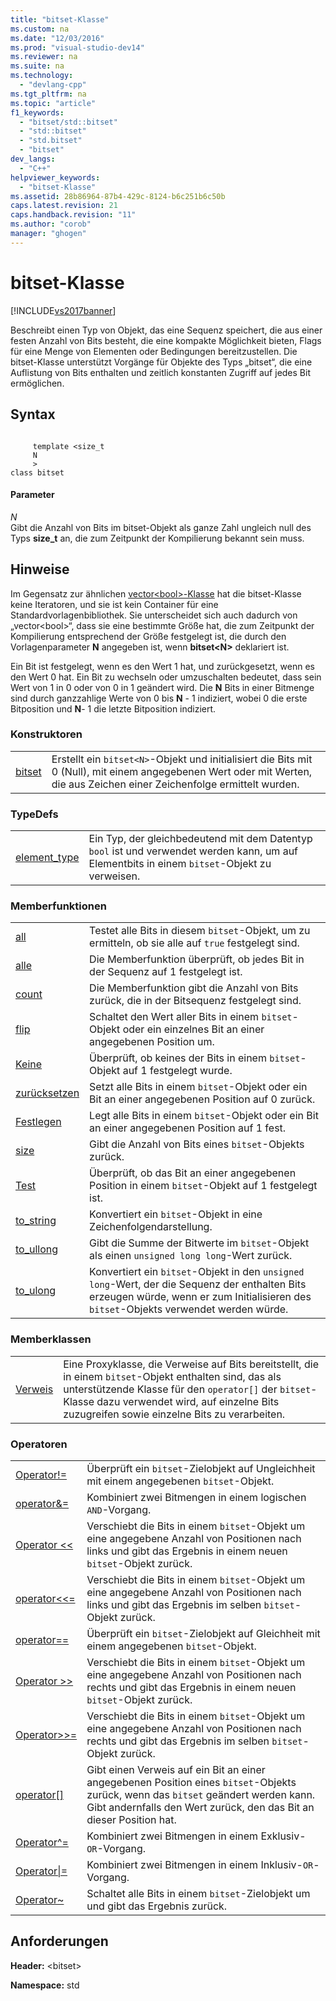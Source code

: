 ```yaml
---
title: "bitset-Klasse"
ms.custom: na
ms.date: "12/03/2016"
ms.prod: "visual-studio-dev14"
ms.reviewer: na
ms.suite: na
ms.technology: 
  - "devlang-cpp"
ms.tgt_pltfrm: na
ms.topic: "article"
f1_keywords: 
  - "bitset/std::bitset"
  - "std::bitset"
  - "std.bitset"
  - "bitset"
dev_langs: 
  - "C++"
helpviewer_keywords: 
  - "bitset-Klasse"
ms.assetid: 28b86964-87b4-429c-8124-b6c251b6c50b
caps.latest.revision: 21
caps.handback.revision: "11"
ms.author: "corob"
manager: "ghogen"
---
```

# bitset-Klasse
[!INCLUDE[vs2017banner](../assembler/inline/includes/vs2017banner.md)]

Beschreibt einen Typ von Objekt, das eine Sequenz speichert, die aus einer festen Anzahl von Bits besteht, die eine kompakte Möglichkeit bieten, Flags für eine Menge von Elementen oder Bedingungen bereitzustellen.  Die bitset\-Klasse unterstützt Vorgänge für Objekte des Typs „bitset“, die eine Auflistung von Bits enthalten und zeitlich konstanten Zugriff auf jedes Bit ermöglichen.  
  
## Syntax  
  
```  
  
     template <size_t   
     N  
     >  
class bitset  
```  
  
#### Parameter  
 *N*  
 Gibt die Anzahl von Bits im bitset\-Objekt als ganze Zahl ungleich null des Typs **size\_t** an, die zum Zeitpunkt der Kompilierung bekannt sein muss.  
  
## Hinweise  
 Im Gegensatz zur ähnlichen [vector\<bool\>\-Klasse](../standard-library/vector-bool-class.md) hat die bitset\-Klasse keine Iteratoren, und sie ist kein Container für eine Standardvorlagenbibliothek.  Sie unterscheidet sich auch dadurch von „vector\<bool\>“, dass sie eine bestimmte Größe hat, die zum Zeitpunkt der Kompilierung entsprechend der Größe festgelegt ist, die durch den Vorlagenparameter **N** angegeben ist, wenn **bitset\<N\>** deklariert ist.  
  
 Ein Bit ist festgelegt, wenn es den Wert 1 hat, und zurückgesetzt, wenn es den Wert 0 hat.  Ein Bit zu wechseln oder umzuschalten bedeutet, dass sein Wert von 1 in 0 oder von 0 in 1 geändert wird.  Die **N** Bits in einer Bitmenge sind durch ganzzahlige Werte von 0 bis **N** \- 1 indiziert, wobei 0 die erste Bitposition und **N**\- 1 die letzte Bitposition indiziert.  
  
### Konstruktoren  
  
|||  
|-|-|  
|[bitset](../Topic/bitset::bitset.md)|Erstellt ein `bitset<N>`\-Objekt und initialisiert die Bits mit 0 \(Null\), mit einem angegebenen Wert oder mit Werten, die aus Zeichen einer Zeichenfolge ermittelt wurden.|  
  
### TypeDefs  
  
|||  
|-|-|  
|[element\_type](../Topic/bitset::element_type.md)|Ein Typ, der gleichbedeutend mit dem Datentyp `bool` ist und verwendet werden kann, um auf Elementbits in einem `bitset`\-Objekt zu verweisen.|  
  
### Memberfunktionen  
  
|||  
|-|-|  
|[all](../Topic/bitset::all.md)|Testet alle Bits in diesem `bitset`\-Objekt, um zu ermitteln, ob sie alle auf `true` festgelegt sind.|  
|[alle](../Topic/bitset::any.md)|Die Memberfunktion überprüft, ob jedes Bit in der Sequenz auf 1 festgelegt ist.|  
|[count](../Topic/bitset::count.md)|Die Memberfunktion gibt die Anzahl von Bits zurück, die in der Bitsequenz festgelegt sind.|  
|[flip](../Topic/bitset::flip.md)|Schaltet den Wert aller Bits in einem `bitset`\-Objekt oder ein einzelnes Bit an einer angegebenen Position um.|  
|[Keine](../Topic/bitset::none.md)|Überprüft, ob keines der Bits in einem `bitset`\-Objekt auf 1 festgelegt wurde.|  
|[zurücksetzen](../Topic/bitset::reset.md)|Setzt alle Bits in einem `bitset`\-Objekt oder ein Bit an einer angegebenen Position auf 0 zurück.|  
|[Festlegen](../Topic/bitset::set.md)|Legt alle Bits in einem `bitset`\-Objekt oder ein Bit an einer angegebenen Position auf 1 fest.|  
|[size](../Topic/bitset::size.md)|Gibt die Anzahl von Bits eines `bitset`\-Objekts zurück.|  
|[Test](../Topic/bitset::test.md)|Überprüft, ob das Bit an einer angegebenen Position in einem `bitset`\-Objekt auf 1 festgelegt ist.|  
|[to\_string](../Topic/bitset::to_string.md)|Konvertiert ein `bitset`\-Objekt in eine Zeichenfolgendarstellung.|  
|[to\_ullong](../Topic/bitset::to_ullong.md)|Gibt die Summe der Bitwerte im `bitset`\-Objekt als einen `unsigned long long`\-Wert zurück.|  
|[to\_ulong](../Topic/bitset::to_ulong.md)|Konvertiert ein `bitset`\-Objekt in den `unsigned long`\-Wert, der die Sequenz der enthalten Bits erzeugen würde, wenn er zum Initialisieren des `bitset`\-Objekts verwendet werden würde.|  
  
### Memberklassen  
  
|||  
|-|-|  
|[Verweis](../Topic/bitset::reference.md)|Eine Proxyklasse, die Verweise auf Bits bereitstellt, die in einem `bitset`\-Objekt enthalten sind, das als unterstützende Klasse für den `operator[]` der `bitset`\-Klasse dazu verwendet wird, auf einzelne Bits zuzugreifen sowie einzelne Bits zu verarbeiten.|  
  
### Operatoren  
  
|||  
|-|-|  
|[Operator\!\=](../Topic/bitset::operator!=.md)|Überprüft ein `bitset`\-Zielobjekt auf Ungleichheit mit einem angegebenen `bitset`\-Objekt.|  
|[operator&\=](../Topic/bitset::operator&=.md)|Kombiniert zwei Bitmengen in einem logischen `AND`\-Vorgang.|  
|[Operator \<\<](../Topic/bitset::operator%3C%3C.md)|Verschiebt die Bits in einem `bitset`\-Objekt um eine angegebene Anzahl von Positionen nach links und gibt das Ergebnis in einem neuen `bitset`\-Objekt zurück.|  
|[operator\<\<\=](../Topic/bitset::operator%3C%3C=.md)|Verschiebt die Bits in einem `bitset`\-Objekt um eine angegebene Anzahl von Positionen nach links und gibt das Ergebnis im selben `bitset`\-Objekt zurück.|  
|[operator\=\=](../Topic/bitset::operator==.md)|Überprüft ein `bitset`\-Zielobjekt auf Gleichheit mit einem angegebenen `bitset`\-Objekt.|  
|[Operator \>\>](../Topic/bitset::operator%3E%3E.md)|Verschiebt die Bits in einem `bitset`\-Objekt um eine angegebene Anzahl von Positionen nach rechts und gibt das Ergebnis in einem neuen `bitset`\-Objekt zurück.|  
|[Operator\>\>\=](../Topic/bitset::operator%3E%3E=.md)|Verschiebt die Bits in einem `bitset`\-Objekt um eine angegebene Anzahl von Positionen nach rechts und gibt das Ergebnis im selben `bitset`\-Objekt zurück.|  
|[operator&#91;&#93;](../Topic/bitset::operator.md)|Gibt einen Verweis auf ein Bit an einer angegebenen Position eines `bitset`\-Objekts zurück, wenn das `bitset` geändert werden kann. Gibt andernfalls den Wert zurück, den das Bit an dieser Position hat.|  
|[Operator^\=](../Topic/bitset::operator%5E=.md)|Kombiniert zwei Bitmengen in einem Exklusiv\-`OR`\-Vorgang.|  
|[Operator&#124;\=](../Topic/bitset::operator%7C=.md)|Kombiniert zwei Bitmengen in einem Inklusiv\-`OR`\-Vorgang.|  
|[Operator~](../Topic/bitset::operator~.md)|Schaltet alle Bits in einem `bitset`\-Zielobjekt um und gibt das Ergebnis zurück.|  
  
## Anforderungen  
 **Header:** \<bitset\>  
  
 **Namespace:** std